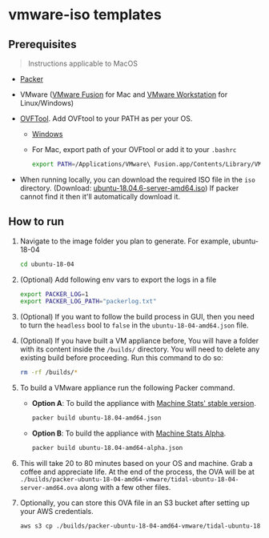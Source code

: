 # vmware-iso templates

## Prerequisites

> Instructions applicable to MacOS

- [Packer](https://learn.hashicorp.com/tutorials/packer/get-started-install-cli?in=packer/aws-get-started#installing-packer)
- VMware ([VMware Fusion](https://www.vmware.com/au/products/fusion.html) for Mac and [VMware Workstation](https://www.vmware.com/au/products/workstation-player.html) for Linux/Windows)
- [OVFTool](https://developer.vmware.com/web/tool/4.4.0/ovf). Add OVFtool to your PATH as per your OS.
  - [Windows](https://support.us.ovhcloud.com/hc/en-us/articles/360017548080-How-to-Download-a-VM-as-an-OVF-Using-Windows#VAR)
  - For Mac, export path of your OVFtool or add it to your `.bashrc`

    ```sh
    export PATH=/Applications/VMware\ Fusion.app/Contents/Library/VMware\ OVF\ Tool/:$PATH
    ```

- When running locally, you can download the required ISO file in the `iso` directory. (Download: [ubuntu-18.04.6-server-amd64.iso](https://cdimage.ubuntu.com/ubuntu/releases/18.04.6/release/ubuntu-18.04.6-server-amd64.iso)) If packer cannot find it then it'll automatically download it.

## How to run

1. Navigate to the image folder you plan to generate. For example, ubuntu-18-04

    ```sh
    cd ubuntu-18-04
    ```

2. (Optional) Add following env vars to export the logs in a file

   ```sh
   export PACKER_LOG=1
   export PACKER_LOG_PATH="packerlog.txt"
   ```

3. (Optional) If you want to follow the build process in GUI, then you need to turn the `headless` bool to `false` in the `ubuntu-18-04-amd64.json` file.

4. (Optional) If you have built a VM appliance before, You will have a folder with its content inside the `/builds/` directory. You will need to delete any existing build before proceeding. Run this command to do so:

   ```sh
   rm -rf /builds/*
   ```

5. To build a VMware appliance run the following Packer command.
   - **Option A**: To build the appliance with [Machine Stats' stable version](https://pypi.org/project/machine-stats/).

      ```sh
      packer build ubuntu-18.04-amd64.json
      ```

   - **Option B**: To build the appliance with [Machine Stats Alpha](https://pypi.org/project/machine-stats-alpha/).

      ```sh
      packer build ubuntu-18.04-amd64-alpha.json
      ```

6. This will take 20 to 80 minutes based on your OS and machine. Grab a coffee and appreciate life. At the end of the process, the OVA will be at `./builds/packer-ubuntu-18-04-amd64-vmware/tidal-ubuntu-18-04-server-amd64.ova` along with a few other files.

7. Optionally, you can store this OVA file in an S3 bucket after setting up your AWS credentials.

   ```sh
   aws s3 cp ./builds/packer-ubuntu-18-04-amd64-vmware/tidal-ubuntu-18-04-server-amd64.ova s3://YOUR_BUCKET_NAME/
   ```
